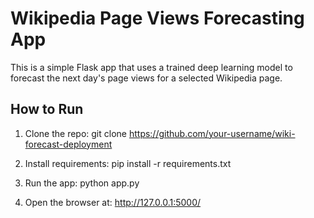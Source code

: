 # Wikipedia Page Views Forecasting App

This is a simple Flask app that uses a trained deep learning model to forecast the next day's page views for a selected Wikipedia page.

## How to Run

1. Clone the repo:
   git clone https://github.com/your-username/wiki-forecast-deployment

2. Install requirements:
   pip install -r requirements.txt

3. Run the app:
   python app.py

4. Open the browser at:
   http://127.0.0.1:5000/
